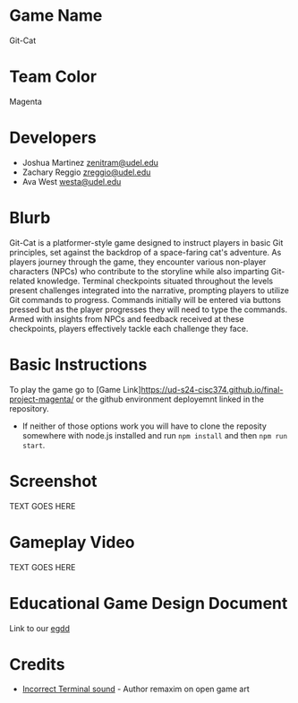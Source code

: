 # Game Name

Git-Cat

# Team Color

Magenta

# Developers

* Joshua Martinez zenitram@udel.edu
* Zachary Reggio zreggio@udel.edu
* Ava West westa@udel.edu

# Blurb

Git-Cat is a platformer-style game designed to instruct players in basic Git principles, set against the backdrop of a space-faring cat's adventure. As players journey through the game, they encounter various non-player characters (NPCs) who contribute to the storyline while also imparting Git-related knowledge. Terminal checkpoints situated throughout the levels present challenges integrated into the narrative, prompting players to utilize Git commands to progress. Commands initially will be entered via buttons pressed but as the player progresses they will need to type the commands. Armed with insights from NPCs and feedback received at these checkpoints, players effectively tackle each challenge they face.

# Basic Instructions

To play the game go to [Game Link]https://ud-s24-cisc374.github.io/final-project-magenta/ or the github environment deployemnt linked in the repository.
- If neither of those options work you will have to clone the reposity somewhere with node.js installed and run `npm install` and then `npm run start`.

# Screenshot

TEXT GOES HERE

# Gameplay Video

TEXT GOES HERE

# Educational Game Design Document

Link to our [egdd](https://github.com/UD-S24-CISC374/final-project-magenta/blob/main/docs/egdd.md)

# Credits

* [Incorrect Terminal sound](https://opengameart.org/content/bad-sound-1) - Author remaxim on open game art
